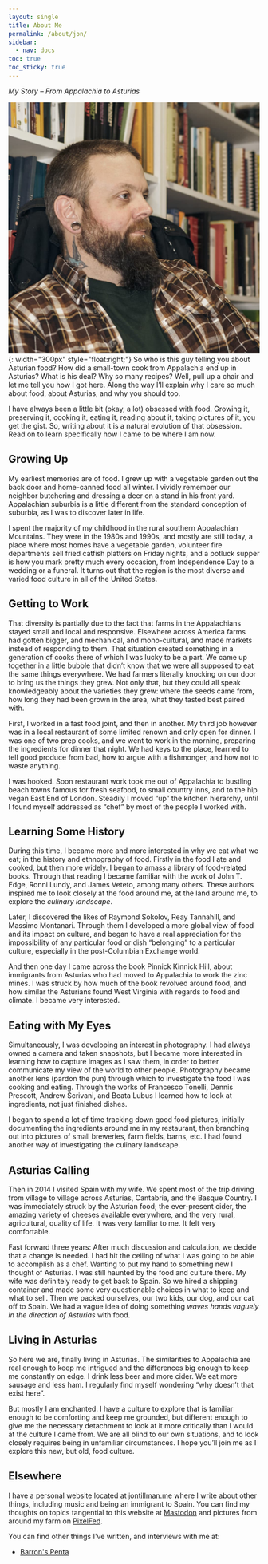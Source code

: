 ```yaml
---
layout: single
title: About Me
permalink: /about/jon/
sidebar:
  - nav: docs
toc: true
toc_sticky: true
---
```

*My Story – From Appalachia to Asturias*

![Jon Tillman](/assets/images/Jon.jpeg){: width="300px" style="float:right;"}
So who is this guy telling you about Asturian food? How did a small-town cook from Appalachia end up in Asturias? What is his deal? Why so many recipes? Well, pull up a chair and let me tell you how I got here. Along the way I’ll explain why I care so much about food, about Asturias, and why you should too.

I have always been a little bit (okay, a lot) obsessed with food. Growing it, preserving it, cooking it, eating it, reading about it, taking pictures of it, you get the gist. So, writing about it is a natural evolution of that obsession. Read on to learn specifically how I came to be where I am now.

## Growing Up

My earliest memories are of food. I grew up with a vegetable garden out the back door and home-canned food all winter. I vividly remember our neighbor butchering and dressing a deer on a stand in his front yard. Appalachian suburbia is a little different from the standard conception of suburbia, as I was to discover later in life.

I spent the majority of my childhood in the rural southern Appalachian Mountains. They were in the 1980s and 1990s, and mostly are still today, a place where most homes have a vegetable garden, volunteer fire departments sell fried catfish platters on Friday nights, and a potluck supper is how you mark pretty much every occasion, from Independence Day to a wedding or a funeral. It turns out that the region is the most diverse and varied food culture in all of the United States.

## Getting to Work

That diversity is partially due to the fact that farms in the Appalachians stayed small and local and responsive. Elsewhere across America farms had gotten bigger, and mechanical, and mono-cultural, and made markets instead of responding to them. That situation created something in a generation of cooks there of which I was lucky to be a part. We came up together in a little bubble that didn’t know that we were all supposed to eat the same things everywhere. We had farmers literally knocking on our door to bring us the things they grew. Not only that, but they could all speak knowledgeably about the varieties they grew: where the seeds came from, how long they had been grown in the area, what they tasted best paired with.

First, I worked in a fast food joint, and then in another. My third job however was in a local restaurant of some limited renown and only open for dinner. I was one of two prep cooks, and we went to work in the morning, preparing the ingredients for dinner that night. We had keys to the place, learned to tell good produce from bad, how to argue with a fishmonger, and how not to waste anything.

I was hooked. Soon restaurant work took me out of Appalachia to bustling beach towns famous for fresh seafood, to small country inns, and to the hip vegan East End of London. Steadily I moved “up” the kitchen hierarchy, until I found myself addressed as “chef” by most of the people I worked with.

## Learning Some History

During this time, I became more and more interested in why we eat what we eat; in the history and ethnography of food. Firstly in the food I ate and cooked, but then more widely. I began to amass a library of food-related books. Through that reading I became familiar with the work of John T. Edge, Ronni Lundy, and James Veteto, among many others. These authors inspired me to look closely at the food around me, at the land around me, to explore the _culinary landscape_.

Later, I discovered the likes of Raymond Sokolov, Reay Tannahill, and Massimo Montanari. Through them I developed a more global view of food and its impact on culture, and began to have a real appreciation for the impossibility of any particular food or dish “belonging” to a particular culture, especially in the post-Columbian Exchange world.

And then one day I came across the book Pinnick Kinnick Hill, about immigrants from Asturias who had moved to Appalachia to work the zinc mines. I was struck by how much of the book revolved around food, and how similar the Asturians found West Virginia with regards to food and climate. I became very interested.

## Eating with My Eyes

Simultaneously, I was developing an interest in photography. I had always owned a camera and taken snapshots, but I became more interested in learning how to capture images as I saw them, in order to better communicate my view of the world to other people. Photography became another lens (pardon the pun) through which to investigate the food I was cooking and eating. Through the works of Francesco Tonelli, Dennis Prescott, Andrew Scrivani, and Beata Lubus I learned how to look at ingredients, not just finished dishes.

I began to spend a lot of time tracking down good food pictures, initially documenting the ingredients around me in my restaurant, then branching out into pictures of small breweries, farm fields, barns, etc. I had found another way of investigating the culinary landscape.

## Asturias Calling

Then in 2014 I visited Spain with my wife. We spent most of the trip driving from village to village across Asturias, Cantabria, and the Basque Country. I was immediately struck by the Asturian food; the ever-present cider, the amazing variety of cheeses available everywhere, and the very rural, agricultural, quality of life. It was very familiar to me. It felt very comfortable.

Fast forward three years: After much discussion and calculation, we decide that a change is needed. I had hit the ceiling of what I was going to be able to accomplish as a chef. Wanting to put my hand to something new I thought of Asturias. I was still haunted by the food and culture there. My wife was definitely ready to get back to Spain. So we hired a shipping container and made some very questionable choices in what to keep and what to sell. Then we packed ourselves, our two kids, our dog, and our cat off to Spain. We had a vague idea of doing something _*waves hands vaguely in the direction of Asturias*_ with food.

## Living in Asturias

So here we are, finally living in Asturias. The similarities to Appalachia are real enough to keep me intrigued and the differences big enough to keep me constantly on edge. I drink less beer and more cider. We eat more sausage and less ham. I regularly find myself wondering “why doesn’t that exist here”.

But mostly I am enchanted. I have a culture to explore that is familiar enough to be comforting and keep me grounded, but different enough to give me the necessary detachment to look at it more critically than I would at the culture I came from. We are all blind to our own situations, and to look closely requires being in unfamiliar circumstances. I hope you’ll join me as I explore this new, but old, food culture.

## Elsewhere

I have a personal website located at [jontillman.me](https://jontillman.me) where I write about other things, including music and being an immigrant to Spain. You can find my thoughts on topics tangential to this website at [Mastodon](https://epicure.social/@eatingasturias) and pictures from around my farm on [PixelFed](https://pixelfed.social/i/web/profile/424834595043706607).

You can find other things I've written, and interviews with me at:

- [Barron's Penta](https://www.barrons.com/articles/skip-spains-hot-tourist-spots-and-head-to-the-north-coast-gem-of-asturias-d6fa36a6)